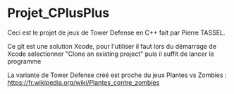 # Projet_CPlusPlus
Ceci est le projet de jeux de Tower Defense en C++ fait par Pierre TASSEL.

Ce git est une solution Xcode, pour l'utiliser il faut lors du démarrage de Xcode selectionner "Clone an existing project" puis il suffit de lancer le programme

La variante de Tower Defense créé est proche du jeux Plantes vs Zombies : https://fr.wikipedia.org/wiki/Plantes_contre_zombies

